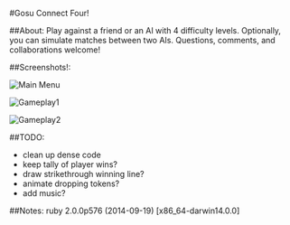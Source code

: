 #Gosu Connect Four!

##About:
Play against a friend or an AI with 4 difficulty levels. Optionally, you can simulate matches between two AIs. Questions, comments, and collaborations welcome!

##Screenshots!:

![Main Menu](http://i.imgur.com/4gnenqA.png)

![Gameplay1](http://i.imgur.com/XfhjfXl.png)

![Gameplay2](http://i.imgur.com/b82jXGZ.png)

##TODO:
- clean up dense code
- keep tally of player wins?
- draw strikethrough winning line?
- animate dropping tokens?
- add music?

##Notes: ruby 2.0.0p576 (2014-09-19) [x86_64-darwin14.0.0]
